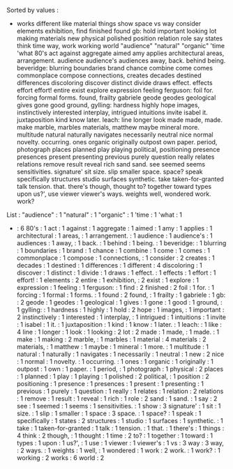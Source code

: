 Sorted by values :
- works different like material things show space vs way consider elements exhibition, find finished found gb: hold important looking lot making materials new physical polished position relation role say states think time way, work working world "audience" "natural" "organic" 'time 'what 80's act against aggregate aimed amy applies architectural areas, arrangement. audience audience's audiences away, back. behind being. beveridge: blurring boundaries brand chance combine come comes commonplace compose connections, creates decades destined differences discoloring discover distinct divide draws effect. effects effort effort! entire exist explore expression feeling ferguson: foil for. forcing formal forms. found, frailty gabriele geode geodes geological gives gone good ground, gylling: hardness highly hope images, instinctively interested interplay, intrigued intuitions invite isabel it. juxtaposition kind know later. leach: line longer look made made, made. make marble, marbles materials, matthew maybe mineral more. multitude natural naturally navigates necessarily neutral nice normal novelty. occurring. ones organic originally outpost own paper. period, photograph places planned play playing political, positioning presence presences present presenting previous purely question really relates relations remove result reveal rich sand sand. see seemed seems sensitivities. signature' sit size. slip smaller space. space? speak specifically structures studio surfaces synthetic. take taken-for-granted talk tension. that. there's though, thought to? together toward types upon us?', use viewer viewer's ways. weights well, wondered work. work? 

List :
"audience" : 1
"natural" : 1
"organic" : 1
'time : 1
'what : 1
- : 6
80's : 1
act : 1
against : 1
aggregate : 1
aimed : 1
amy : 1
applies : 1
architectural : 1
areas, : 1
arrangement. : 1
audience : 1
audience's : 1
audiences : 1
away, : 1
back. : 1
behind : 1
being. : 1
beveridge: : 1
blurring : 1
boundaries : 1
brand : 1
chance : 1
combine : 1
come : 1
comes : 1
commonplace : 1
compose : 1
connections, : 1
consider : 2
creates : 1
decades : 1
destined : 1
differences : 1
different : 4
discoloring : 1
discover : 1
distinct : 1
divide : 1
draws : 1
effect. : 1
effects : 1
effort : 1
effort! : 1
elements : 2
entire : 1
exhibition, : 2
exist : 1
explore : 1
expression : 1
feeling : 1
ferguson: : 1
find : 2
finished : 2
foil : 1
for. : 1
forcing : 1
formal : 1
forms. : 1
found : 2
found, : 1
frailty : 1
gabriele : 1
gb: : 2
geode : 1
geodes : 1
geological : 1
gives : 1
gone : 1
good : 1
ground, : 1
gylling: : 1
hardness : 1
highly : 1
hold : 2
hope : 1
images, : 1
important : 2
instinctively : 1
interested : 1
interplay, : 1
intrigued : 1
intuitions : 1
invite : 1
isabel : 1
it. : 1
juxtaposition : 1
kind : 1
know : 1
later. : 1
leach: : 1
like : 4
line : 1
longer : 1
look : 1
looking : 2
lot : 2
made : 1
made, : 1
made. : 1
make : 1
making : 2
marble, : 1
marbles : 1
material : 4
materials : 2
materials, : 1
matthew : 1
maybe : 1
mineral : 1
more. : 1
multitude : 1
natural : 1
naturally : 1
navigates : 1
necessarily : 1
neutral : 1
new : 2
nice : 1
normal : 1
novelty. : 1
occurring. : 1
ones : 1
organic : 1
originally : 1
outpost : 1
own : 1
paper. : 1
period, : 1
photograph : 1
physical : 2
places : 1
planned : 1
play : 1
playing : 1
polished : 2
political, : 1
position : 2
positioning : 1
presence : 1
presences : 1
present : 1
presenting : 1
previous : 1
purely : 1
question : 1
really : 1
relates : 1
relation : 2
relations : 1
remove : 1
result : 1
reveal : 1
rich : 1
role : 2
sand : 1
sand. : 1
say : 2
see : 1
seemed : 1
seems : 1
sensitivities. : 1
show : 3
signature' : 1
sit : 1
size. : 1
slip : 1
smaller : 1
space : 3
space. : 1
space? : 1
speak : 1
specifically : 1
states : 2
structures : 1
studio : 1
surfaces : 1
synthetic. : 1
take : 1
taken-for-granted : 1
talk : 1
tension. : 1
that. : 1
there's : 1
things : 4
think : 2
though, : 1
thought : 1
time : 2
to? : 1
together : 1
toward : 1
types : 1
upon : 1
us?', : 1
use : 1
viewer : 1
viewer's : 1
vs : 3
way : 3
way, : 2
ways. : 1
weights : 1
well, : 1
wondered : 1
work : 2
work. : 1
work? : 1
working : 2
works : 6
world : 2
